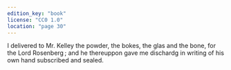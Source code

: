 ```yaml
---
edition_key: "book"
license: "CC0 1.0"
location: "page 30"
---
```

I delivered to Mr. Kelley
the powder, the bokes, the glas and the bone, for the Lord
Rosenberg ; and he thereuppon gave me dischardg in writing of his
own hand subscribed and sealed.

